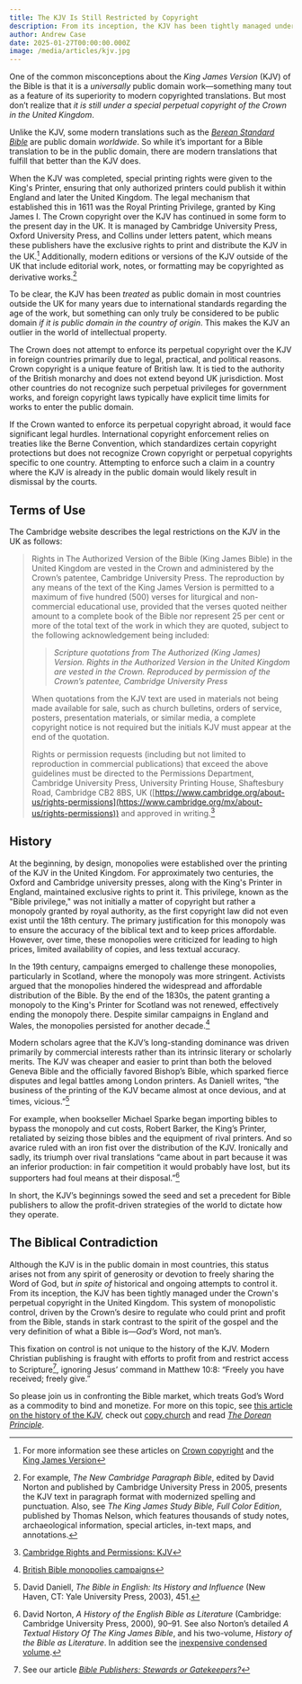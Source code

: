 ```yaml
---
title: The KJV Is Still Restricted by Copyright
description: From its inception, the KJV has been tightly managed under the Crown's perpetual copyright in the United Kingdom.
author: Andrew Case
date: 2025-01-27T00:00:00.000Z
image: /media/articles/kjv.jpg
---
```


<podcast-player id="3FiR9triviUgym7Uu79WR8"></podcast-player>

One of the common misconceptions about the *King James Version* (KJV) of the Bible is that it is a *universally* public domain work—something many tout as a feature of its superiority to modern copyrighted translations. But most don’t realize that *it is still under a special perpetual copyright of the Crown in the United Kingdom*.

Unlike the KJV, some modern translations such as the *[Berean Standard Bible](https://bsb.freely.giving)* are public domain *worldwide*. So while it’s important for a Bible translation to be in the public domain, there are modern translations that fulfill that better than the KJV does.

When the KJV was completed, special printing rights were given to the King's Printer, ensuring that only authorized printers could publish it within England and later the United Kingdom. The legal mechanism that established this in 1611 was the Royal Printing Privilege, granted by King James I. The Crown copyright over the KJV has continued in some form to the present day in the UK. It is managed by Cambridge University Press, Oxford University Press, and Collins under letters patent, which means these publishers have the exclusive rights to print and distribute the KJV in the UK.[^1] Additionally, modern editions or versions of the KJV outside of the UK that include editorial work, notes, or formatting may be copyrighted as derivative works.[^2]

To be clear, the KJV has been *treated* as public domain in most countries outside the UK for many years due to international standards regarding the age of the work, but something can only truly be considered to be public domain *if it is public domain in the country of origin*. This makes the KJV an outlier in the world of intellectual property.

The Crown does not attempt to enforce its perpetual copyright over the KJV in foreign countries primarily due to legal, practical, and political reasons. Crown copyright is a unique feature of British law. It is tied to the authority of the British monarchy and does not extend beyond UK jurisdiction. Most other countries do not recognize such perpetual privileges for government works, and foreign copyright laws typically have explicit time limits for works to enter the public domain.

If the Crown wanted to enforce its perpetual copyright abroad, it would face significant legal hurdles. International copyright enforcement relies on treaties like the Berne Convention, which standardizes certain copyright protections but does not recognize Crown copyright or perpetual copyrights specific to one country. Attempting to enforce such a claim in a country where the KJV is already in the public domain would likely result in dismissal by the courts.


## Terms of Use

The Cambridge website describes the legal restrictions on the KJV in the UK as follows:


> Rights in The Authorized Version of the Bible (King James Bible) in the United Kingdom are vested in the Crown and administered by the Crown’s patentee, Cambridge University Press. The reproduction by any means of the text of the King James Version is permitted to a maximum of five hundred (500) verses for liturgical and non-commercial educational use, provided that the verses quoted neither amount to a complete book of the Bible nor represent 25 per cent or more of the total text of the work in which they are quoted, subject to the following acknowledgement being included:
>
> > *Scripture quotations from The Authorized (King James) Version. Rights in the Authorized Version in the United Kingdom are vested in the Crown. Reproduced by permission of the Crown’s patentee, Cambridge University Press*
>
> When quotations from the KJV text are used in materials not being made available for sale, such as church bulletins, orders of service, posters, presentation materials, or similar media, a complete copyright notice is not required but the initials KJV must appear at the end of the quotation.
>
> Rights or permission requests (including but not limited to reproduction in commercial publications) that exceed the above guidelines must be directed to the Permissions Department, Cambridge University Press, University Printing House, Shaftesbury Road, Cambridge CB2 8BS, UK ([https://www.cambridge.org/about-us/rights-permissions](https://www.cambridge.org/mx/about-us/rights-permissions)) and approved in writing.[^3]


## History

At the beginning, by design, monopolies were established over the printing of the KJV in the United Kingdom. For approximately two centuries, the Oxford and Cambridge university presses, along with the King's Printer in England, maintained exclusive rights to print it. This privilege, known as the "Bible privilege," was not initially a matter of copyright but rather a monopoly granted by royal authority, as the first copyright law did not even exist until the 18th century. The primary justification for this monopoly was to ensure the accuracy of the biblical text and to keep prices affordable. However, over time, these monopolies were criticized for leading to high prices, limited availability of copies, and less textual accuracy.

In the 19th century, campaigns emerged to challenge these monopolies, particularly in Scotland, where the monopoly was more stringent. Activists argued that the monopolies hindered the widespread and affordable distribution of the Bible. By the end of the 1830s, the patent granting a monopoly to the King's Printer for Scotland was not renewed, effectively ending the monopoly there. Despite similar campaigns in England and Wales, the monopolies persisted for another decade.[^4]

Modern scholars agree that the KJV’s long-standing dominance was driven primarily by commercial interests rather than its intrinsic literary or scholarly merits. The KJV was cheaper and easier to print than both the beloved Geneva Bible and the officially favored Bishop’s Bible, which sparked fierce disputes and legal battles among London printers. As Daniell writes, “the business of the printing of the KJV became almost at once devious, and at times, vicious.”[^5]

For example, when bookseller Michael Sparke began importing bibles to bypass the monopoly and cut costs, Robert Barker, the King’s Printer, retaliated by seizing those bibles and the equipment of rival printers. And so avarice ruled with an iron fist over the distribution of the KJV. Ironically and sadly, its triumph over rival translations “came about in part because it was an inferior production: in fair competition it would probably have lost, but its supporters had foul means at their disposal.”[^6]

In short, the KJV’s beginnings sowed the seed and set a precedent for Bible publishers to allow the profit-driven strategies of the world to dictate how they operate.

## The Biblical Contradiction

Although the KJV is in the public domain in most countries, this status arises not from any spirit of generosity or devotion to freely sharing the Word of God, but *in spite of* historical and ongoing attempts to control it. From its inception, the KJV has been tightly managed under the Crown's perpetual copyright in the United Kingdom. This system of monopolistic control, driven by the Crown’s desire to regulate who could print and profit from the Bible, stands in stark contrast to the spirit of the gospel and the very definition of what a Bible is—*God’s* Word, not man’s.

This fixation on control is not unique to the history of the KJV. Modern Christian publishing is fraught with efforts to profit from and restrict access to Scripture[^7], ignoring Jesus’ command in Matthew 10:8: “Freely you have received; freely give.”

So please join us in confronting the Bible market, which treats God’s Word as a commodity to bind and monetize. For more on this topic, see [this article on the history of the KJV](https://kjbhistory.com/the-kjv-copyright-a-sordid-tale-of-intrigue-and-avarice/), check out [copy.church](https://copy.church/) and read *[The Dorean Principle](https://thedoreanprinciple.org/)*.

<YouTube id='EpQRSI-rqjg'></YouTube>


[^1]: For more information see these articles on [Crown copyright](https://en.wikipedia.org/wiki/Crown_copyright) and the [King James Version](https://en.wikipedia.org/wiki/King_James_Version)

[^2]: For example, *The New Cambridge Paragraph Bible*, edited by David Norton and published by Cambridge University Press in 2005, presents the KJV text in paragraph format with modernized spelling and punctuation. Also, see *The King James Study Bible, Full Color Edition*, published by Thomas Nelson, which features thousands of study notes, archaeological information, special articles, in-text maps, and annotations.

[^3]: [Cambridge Rights and Permissions: KJV](https://www.cambridge.org/bibles/about/rights-and-permissions/rights-and-permissions-kjv)

[^4]: [British Bible monopolies campaigns](https://en.wikipedia.org/wiki/British_Bible_monopolies_campaigns)

[^5]: David Daniell, *The Bible in English: Its History and Influence* (New Haven, CT: Yale University Press, 2003), 451.

[^6]: David Norton, *A History of the English Bible as Literature* (Cambridge: Cambridge University Press, 2000), 90–91. See also Norton’s detailed *A Textual History Of The King James Bible*, and his two-volume, *History of the Bible as Literature*. In addition see the [inexpensive condensed volume](https://www.amazon.com/King-James-Bible-History-Tyndale/dp/0521616883).

[^7]: See our article *[Bible Publishers: Stewards or Gatekeepers?](https://sellingjesus.org/articles/bible-publishers)*
